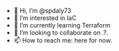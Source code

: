 - 👋 Hi, I’m @spdaly73
- 👀 I’m interested in IaC
- 🌱 I’m currently learning Terraform
- 💞️ I’m looking to collaborate on .?.
- 📫 How to reach me: here for now.

<!---
spdaly73/spdaly73 is a ✨ special ✨ repository because its `README.md` (this file) appears on your GitHub profile.
You can click the Preview link to take a look at your changes.
--->

